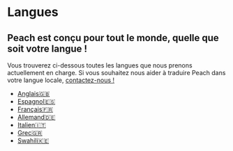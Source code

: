 # Langues
## Peach est conçu pour tout le monde, quelle que soit votre langue !

Vous trouverez ci-dessous toutes les langues que nous prenons actuellement en charge.
Si vous souhaitez nous aider à traduire Peach dans votre langue locale, [contactez-nous !](mailto:hello@peachbitcoin.com)

<ul>
  <li><a href="/">Anglais🇬🇧</a></li>
  <li><a href="/es">Espagnol🇪🇸</a></li>
  <li><a href="/fr">Français🇫🇷</a></li>
  <li><a href="/de">Allemand🇩🇪</a></li>
  <li><a href="/it">Italien🇮🇹</a></li>
  <li><a href="/el">Grec🇬🇷</a></li>
  <li><a href="/sw">Swahili🇰🇪</a></li>
</ul>
